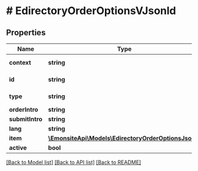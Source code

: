 # # EdirectoryOrderOptionsVJsonld

## Properties

Name | Type | Description | Notes
------------ | ------------- | ------------- | -------------
**context** | **string** |  | [optional] [readonly]
**id** | **string** |  | [optional] [readonly]
**type** | **string** |  | [optional] [readonly]
**orderIntro** | **string** |  | [optional]
**submitIntro** | **string** |  | [optional]
**lang** | **string** |  | [optional]
**item** | [**\EmonsiteApi\Models\EdirectoryOrderOptionsJsonld**](EdirectoryOrderOptionsJsonld.md) |  | [optional]
**active** | **bool** |  | [optional]

[[Back to Model list]](../../README.md#models) [[Back to API list]](../../README.md#endpoints) [[Back to README]](../../README.md)
